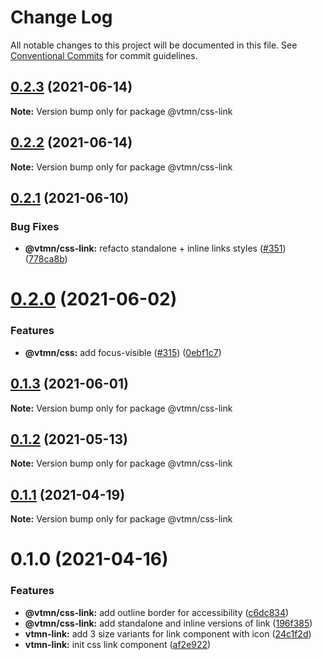 # Change Log

All notable changes to this project will be documented in this file.
See [Conventional Commits](https://conventionalcommits.org) for commit guidelines.

## [0.2.3](https://github.com/Decathlon/vitamin-web/compare/@vtmn/css-link@0.2.2...@vtmn/css-link@0.2.3) (2021-06-14)

**Note:** Version bump only for package @vtmn/css-link





## [0.2.2](https://github.com/Decathlon/vitamin-web/compare/@vtmn/css-link@0.2.1...@vtmn/css-link@0.2.2) (2021-06-14)

**Note:** Version bump only for package @vtmn/css-link





## [0.2.1](https://github.com/Decathlon/vitamin-web/compare/@vtmn/css-link@0.2.0...@vtmn/css-link@0.2.1) (2021-06-10)


### Bug Fixes

* **@vtmn/css-link:** refacto standalone + inline links styles ([#351](https://github.com/Decathlon/vitamin-web/issues/351)) ([778ca8b](https://github.com/Decathlon/vitamin-web/commit/778ca8b676f27f236797e6dd202065d2f51d9af9))





# [0.2.0](https://github.com/Decathlon/vitamin-web/compare/@vtmn/css-link@0.1.3...@vtmn/css-link@0.2.0) (2021-06-02)


### Features

* **@vtmn/css:** add focus-visible  ([#315](https://github.com/Decathlon/vitamin-web/issues/315)) ([0ebf1c7](https://github.com/Decathlon/vitamin-web/commit/0ebf1c7505d2506d964f4dbd878489ce93be421b))





## [0.1.3](https://github.com/Decathlon/vitamin-web/compare/@vtmn/css-link@0.1.2...@vtmn/css-link@0.1.3) (2021-06-01)

**Note:** Version bump only for package @vtmn/css-link





## [0.1.2](https://github.com/Decathlon/vitamin-web/compare/@vtmn/css-link@0.1.1...@vtmn/css-link@0.1.2) (2021-05-13)

**Note:** Version bump only for package @vtmn/css-link





## [0.1.1](https://github.com/Decathlon/vitamin-web/compare/@vtmn/css-link@0.1.0...@vtmn/css-link@0.1.1) (2021-04-19)

**Note:** Version bump only for package @vtmn/css-link





# 0.1.0 (2021-04-16)


### Features

* **@vtmn/css-link:** add outline border for accessibility ([c6dc834](https://github.com/Decathlon/vitamin-web/commit/c6dc8349753883d12aa7d892bfcf50f2156d440f))
* **@vtmn/css-link:** add standalone and inline versions of link ([196f385](https://github.com/Decathlon/vitamin-web/commit/196f385eeaa563894967044862e7dfb37058b717))
* **vtmn-link:** add 3 size variants for link component with icon ([24c1f2d](https://github.com/Decathlon/vitamin-web/commit/24c1f2d8e89f6a8ec5dec520ccab113232dfb545))
* **vtmn-link:** init css link component ([af2e922](https://github.com/Decathlon/vitamin-web/commit/af2e92280f22267b23fda4ed0c0b13a767fcf83e))
